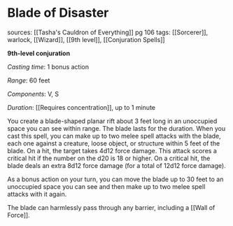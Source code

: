# Blade of Disaster
sources: [[Tasha's Cauldron of Everything]] pg 106
tags: [[Sorcerer]], warlock, [[Wizard]], [[9th level]], [[Conjuration Spells]]

**9th-level conjuration**

*Casting time*: 1 bonus action

*Range*: 60 feet

*Components*: V, S

*Duration*: [[Requires concentration]], up to 1 minute

You create a blade-shaped planar rift about 3 feet long in an unoccupied space you can see within range. The blade lasts for the duration. When you cast this spell, you can make up to two melee spell attacks with the blade, each one against a creature, loose object, or structure within 5 feet of the blade. On a hit, the target takes 4d12 force damage. This attack scores a critical hit if the number on the d20 is 18 or higher. On a critical hit, the blade deals an extra 8d12 force damage (for a total of 12d12 force damage).

As a bonus action on your turn, you can move the blade up to 30 feet to an unoccupied space you can see and then make up to two melee spell attacks with it again.

The blade can harmlessly pass through any barrier, including a [[Wall of Force]].
